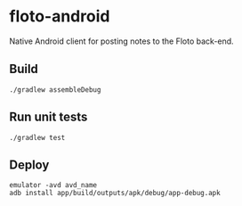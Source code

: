 # floto-android

Native Android client for posting notes to the Floto back-end.

## Build

``` ./gradlew assembleDebug  ```

## Run unit tests

``` ./gradlew test ```

## Deploy

```
emulator -avd avd_name
adb install app/build/outputs/apk/debug/app-debug.apk
```
